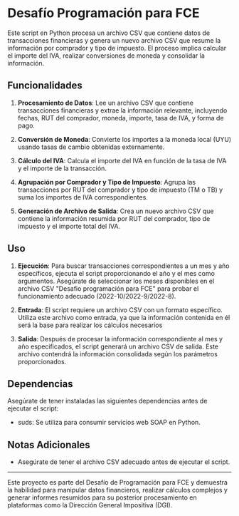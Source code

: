# Desafío Programación para FCE

Este script en Python procesa un archivo CSV que contiene datos de transacciones financieras y genera un nuevo archivo CSV que resume la información por comprador y tipo de impuesto. El proceso implica calcular el importe del IVA, realizar conversiones de moneda y consolidar la información.

## Funcionalidades

1. **Procesamiento de Datos**: Lee un archivo CSV que contiene transacciones financieras y extrae la información relevante, incluyendo fechas, RUT del comprador, moneda, importe, tasa de IVA, y forma de pago.

2. **Conversión de Moneda**: Convierte los importes a la moneda local (UYU) usando tasas de cambio obtenidas externamente.

3. **Cálculo del IVA**: Calcula el importe del IVA en función de la tasa de IVA y el importe de la transacción.

4. **Agrupación por Comprador y Tipo de Impuesto**: Agrupa las transacciones por RUT del comprador y tipo de impuesto (TM o TB) y suma los importes de IVA correspondientes.

5. **Generación de Archivo de Salida**: Crea un nuevo archivo CSV que contiene la información resumida por RUT del comprador, tipo de impuesto y el importe total del IVA.

## Uso

1. **Ejecución**: Para buscar transacciones correspondientes a un mes y año específicos, ejecuta el script proporcionando el año y el mes como argumentos. Asegúrate de seleccionar los meses disponibles en el archivo CSV "Desafio programación para FCE" para probar el funcionamiento adecuado (2022-10/2022-9/2022-8).

2. **Entrada**: El script requiere un archivo CSV con un formato específico. Utiliza este archivo como entrada, ya que la información contenida en él será la base para realizar los cálculos necesarios

3. **Salida**: Después de procesar la información correspondiente al mes y año especificados, el script generará un archivo CSV de salida. Este archivo contendrá la información consolidada según los parámetros proporcionados.

## Dependencias

Asegúrate de tener instaladas las siguientes dependencias antes de ejecutar el script:

- suds: Se utiliza para consumir servicios web SOAP en Python.

## Notas Adicionales

- Asegúrate de tener el archivo CSV adecuado antes de ejecutar el script.

---

Este proyecto es parte del Desafío de Programación para FCE y demuestra la habilidad para manipular datos financieros, realizar cálculos complejos y generar informes resumidos para su posterior procesamiento en plataformas como la Dirección General Impositiva (DGI).
